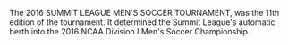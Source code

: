 The 2016 SUMMIT LEAGUE MEN'S SOCCER TOURNAMENT, was the 11th edition of the tournament. It determined the Summit League's automatic berth into the 2016 NCAA Division I Men's Soccer Championship.
